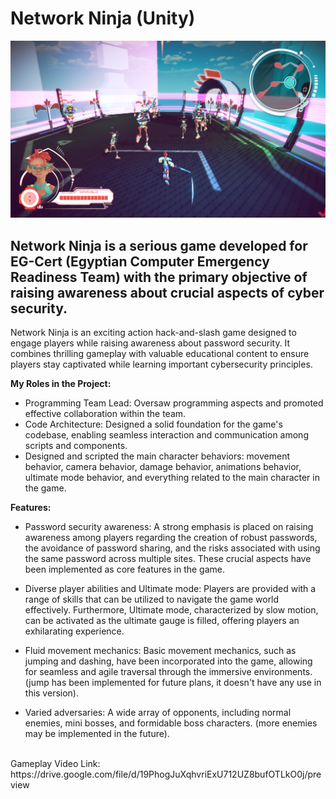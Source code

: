 
# Network Ninja (Unity)
![alt text](https://raw.githubusercontent.com/RayanYousef/NetworkNinja_Showcase/main/Screenshot_2.png)
<br/>

## Network Ninja is a serious game developed for EG-Cert (Egyptian Computer Emergency Readiness Team) with the primary objective of raising awareness about crucial aspects of cyber security.


Network Ninja is an exciting action hack-and-slash game designed to engage players while raising awareness about password security. It combines thrilling gameplay with valuable educational content to ensure players stay captivated while learning important cybersecurity principles. 


**My Roles in the Project:**
- Programming Team Lead: Oversaw programming aspects and promoted effective collaboration within the team.
- Code Architecture: Designed a solid foundation for the game's codebase, enabling seamless interaction and communication among scripts and components.
- Designed and scripted the main character behaviors: movement behavior, camera behavior, damage behavior, animations behavior, ultimate mode behavior, and everything related to the main character in the game.


**Features:**

- Password security awareness: A strong emphasis is placed on raising awareness among players regarding the creation of robust passwords, the avoidance of password sharing, and the risks associated with using the same password across multiple sites. These crucial aspects have been implemented as core features in the game.

- Diverse player abilities and Ultimate mode: Players are provided with a range of skills that can be utilized to navigate the game world effectively. Furthermore, Ultimate mode, characterized by slow motion, can be activated as the ultimate gauge is filled, offering players an exhilarating experience.

- Fluid movement mechanics: Basic movement mechanics, such as jumping and dashing, have been incorporated into the game, allowing for seamless and agile traversal through the immersive environments. (jump has been implemented for future plans, it doesn't have any use in this version).

- Varied adversaries: A wide array of opponents, including normal enemies, mini bosses, and formidable boss characters. (more enemies may be implemented in the future).




<br/>
Gameplay Video Link: 
https://drive.google.com/file/d/19PhogJuXqhvriExU712UZ8bufOTLkO0j/preview


